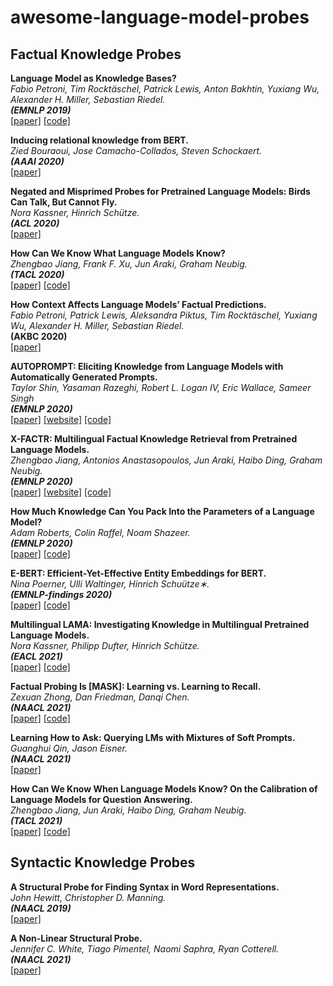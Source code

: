 # awesome-language-model-probes

## Factual Knowledge Probes

**Language Model as Knowledge Bases?**<br>
*Fabio Petroni, Tim Rocktäschel, Patrick Lewis, Anton Bakhtin, Yuxiang Wu, Alexander H. Miller, Sebastian Riedel.*<br>
**_(EMNLP 2019)_**<br>
[[paper]](https://arxiv.org/pdf/1909.01066.pdf)
[[code]](https://github.com/facebookresearch/LAMA)

**Inducing relational knowledge from BERT.**<br>
*Zied Bouraoui, Jose Camacho-Collados, Steven Schockaert.*<br>
**_(AAAI 2020)_**<br>
[[paper]](https://arxiv.org/pdf/1911.12753.pdf)

**Negated and Misprimed Probes for Pretrained Language Models: Birds Can Talk, But Cannot Fly.**<br>
*Nora Kassner, Hinrich Schütze.*<br>
**_(ACL 2020)_**<br>
[[paper]](https://www.aclweb.org/anthology/2020.acl-main.698.pdf)

**How Can We Know What Language Models Know?**<br>
*Zhengbao Jiang, Frank F. Xu, Jun Araki, Graham Neubig.*<br>
**_(TACL 2020)_**<br>
[[paper]](https://arxiv.org/pdf/1911.12543.pdf)
[[code]](https://github.com/jzbjyb/LPAQA)

**How Context Affects Language Models’ Factual Predictions.**<br>
*Fabio Petroni, Patrick Lewis, Aleksandra Piktus, Tim Rocktäschel, Yuxiang Wu, Alexander H. Miller, Sebastian Riedel.*<br>
**__(AKBC 2020)__**<br>
[[paper]](https://openreview.net/forum?id=025X0zPfn)

**AUTOPROMPT: Eliciting Knowledge from Language Models with Automatically Generated Prompts.**<br>
*Taylor Shin, Yasaman Razeghi, Robert L. Logan IV, Eric Wallace, Sameer Singh*<br>
**_(EMNLP 2020)_**<br>
[[paper]](https://www.aclweb.org/anthology/2020.emnlp-main.346.pdf)
[[website]](https://ucinlp.github.io/autoprompt/)
[[code]](https://github.com/ucinlp/autoprompt)

**X-FACTR: Multilingual Factual Knowledge Retrieval from Pretrained Language Models.**<br>
*Zhengbao Jiang, Antonios Anastasopoulos, Jun Araki, Haibo Ding, Graham Neubig.*<br>
**_(EMNLP 2020)_**<br>
[[paper]](https://www.aclweb.org/anthology/2020.emnlp-main.479.pdf)
[[website]](https://x-factr.github.io)
[[code]](https://github.com/jzbjyb/X-FACTR)

**How Much Knowledge Can You Pack Into the Parameters of a Language Model?**<br>
*Adam Roberts, Colin Raffel, Noam Shazeer.*<br>
**_(EMNLP 2020)_**<br>
[[paper]](https://www.aclweb.org/anthology/2020.emnlp-main.437.pdf)
[[code]](https://goo.gle/t5-cbqa)

**E-BERT: Efficient-Yet-Effective Entity Embeddings for BERT.**<br>
*Nina Poerner, Ulli Waltinger, Hinrich Schuütze∗.*<br>
**_(EMNLP-findings 2020)_**<br>
[[paper]](https://www.aclweb.org/anthology/2020.findings-emnlp.71.pdf)
[[code]](https://github.com/npoe/ebert)

**Multilingual LAMA: Investigating Knowledge in Multilingual Pretrained Language Models.**<br>
*Nora Kassner, Philipp Dufter, Hinrich Schütze.*<br>
**_(EACL 2021)_**<br>
[[paper]](https://arxiv.org/pdf/2102.00894.pdf)
[[code]](https://github.com/norakassner/mlama)

**Factual Probing Is [MASK]: Learning vs. Learning to Recall.**<br>
*Zexuan Zhong, Dan Friedman, Danqi Chen.*<br>
**_(NAACL 2021)_**<br>
[[paper]](https://www.aclweb.org/anthology/2021.naacl-main.398v2.pdf)
[[code]](https://github.com/princeton-nlp/OptiPrompt)

**Learning How to Ask: Querying LMs with Mixtures of Soft Prompts.**<br>
*Guanghui Qin, Jason Eisner.*<br>
**_(NAACL 2021)_**<br>
[[paper]](https://www.aclweb.org/anthology/2021.naacl-main.410.pdf)

**How Can We Know When Language Models Know? On the Calibration of Language Models for Question Answering.**<br>
*Zhengbao Jiang, Jun Araki, Haibo Ding, Graham Neubig.*<br>
**_(TACL 2021)_**<br>
[[paper]](https://arxiv.org/pdf/2012.00955.pdf)
[[code]](https://github.com/jzbjyb/lm-calibration)


## Syntactic Knowledge Probes

**A Structural Probe for Finding Syntax in Word Representations.**<br>
*John Hewitt, Christopher D. Manning.*<br>
**_(NAACL 2019)_**<br>
[[paper]](https://www.aclweb.org/anthology/N19-1419.pdf)

**A Non-Linear Structural Probe.**<br>
*Jennifer C. White, Tiago Pimentel, Naomi Saphra, Ryan Cotterell.*<br>
**_(NAACL 2021)_**<br>
[[paper]](https://www.aclweb.org/anthology/2021.naacl-main.12.pdf)
